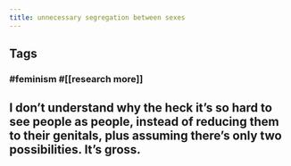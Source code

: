 ```yaml
---
title: unnecessary segregation between sexes
---
```


## Tags
### #feminism #[[research more]]
## I don’t understand why the heck it’s so hard to see people as people, instead of reducing them to their genitals, plus assuming there’s only two possibilities. It’s gross.
##
##
